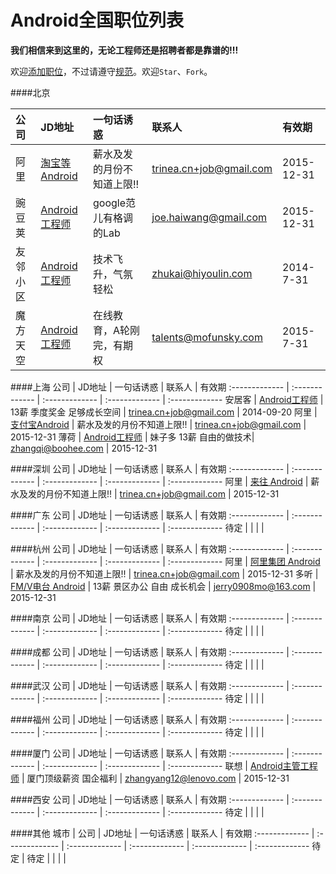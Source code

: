 Android全国职位列表 
==========  
**我们相信来到这里的，无论工程师还是招聘者都是靠谱的!!!**  
  
欢迎[添加职位](# "Fork后修改直接Commit即可")，不过请遵守[规范](https://github.com/android-cn/android-recruitment/wiki "查看添加和编辑规范")。欢迎`Star`、`Fork`。  


####北京

公司  | JD地址 | 一句话诱惑 | 联系人 | 有效期  
:------------- | :------------- | :-------------  | :-------------   | :------------- 
阿里 | [淘宝等Android](http://www.trinea.cn/jobs/alibaba-taobao-zhifubao-b2b-aliyun-jobs/) | 薪水及发的月份不知道上限!! | [trinea.cn+job@gmail.com](mailto:trinea.cn+job@gmail.com) | 2015-12-31
豌豆荚 | [Android工程师](https://github.com/android-cn/android-jobs/blob/master/%E5%8C%97%E4%BA%AC--JD/%E8%B1%8C%E8%B1%86%E8%8D%9A%20Android.md) | google范儿有格调的Lab | [joe.haiwang@gmail.com](mailto:joe.haiwang@gmail.com) | 2015-12-31
友邻小区 | [Android工程师](https://github.com/android-cn/android-jobs/blob/master/%E5%8C%97%E4%BA%AC--JD/%E5%8F%8B%E9%82%BB%E5%B0%8F%E5%8C%BA%20Android.md) | 技术飞升，气氛轻松 | [zhukai@hiyoulin.com](mailto:zhukai@hiyoulin.com) | 2014-7-31
魔方天空 | [Android工程师](https://github.com/android-cn/android-jobs/blob/master/北京--JD/魔方天空%20Android.md) | 在线教育，A轮刚完，有期权 | [talents@mofunsky.com](mailto:talents@mofunsky.com) | 2015-7-31

####上海
公司  | JD地址 | 一句话诱惑 | 联系人 | 有效期
:------------- | :------------- | :-------------  | :-------------   | :------------- 
安居客 | [Android工程师](https://github.com/android-cn/android-jobs/blob/master/%E4%B8%8A%E6%B5%B7--JD/%E5%AE%89%E5%B1%85%E5%AE%A2%20Android.md) | 13薪 季度奖金 足够成长空间 | [trinea.cn+job@gmail.com](mailto:trinea.cn+job@gmail.com) | 2014-09-20
阿里 | [支付宝Android](http://www.trinea.cn/jobs/alibaba-taobao-zhifubao-b2b-aliyun-jobs/) | 薪水及发的月份不知道上限!! | [trinea.cn+job@gmail.com](mailto:trinea.cn+job@gmail.com) | 2015-12-31
薄荷 | [Android工程师](http://www.boohee.com/boohee/zhaopin.htm#at10) | 妹子多 13薪 自由的做技术| [zhangqi@boohee.com](mailto:zhangqi@boohee.com) | 2015-12-31

####深圳
公司  | JD地址 | 一句话诱惑 | 联系人 | 有效期
:------------- | :------------- | :-------------  | :-------------   | :------------- 
阿里 | [来往 Android](http://www.trinea.cn/jobs/alibaba-taobao-zhifubao-b2b-aliyun-jobs/) | 薪水及发的月份不知道上限!! | [trinea.cn+job@gmail.com](mailto:trinea.cn+job@gmail.com) | 2015-12-31

####广东
公司  | JD地址 | 一句话诱惑 | 联系人 | 有效期
:------------- | :------------- | :-------------  | :-------------   | :------------- 
待定 |  |  |  |

####杭州
公司  | JD地址 | 一句话诱惑 | 联系人 | 有效期
:------------- | :------------- | :-------------  | :-------------   | :------------- 
阿里 | [阿里集团 Android](http://www.trinea.cn/jobs/alibaba-taobao-zhifubao-b2b-aliyun-jobs/) | 薪水及发的月份不知道上限!! | [trinea.cn+job@gmail.com](mailto:trinea.cn+job@gmail.com) | 2015-12-31
多听 | [FM/V电台 Android](http://www.lagou.com/jobs/95475.html) | 13薪 景区办公 自由 成长机会 | [jerry0908mo@163.com](mailto:jerry0908mo@163.com) | 2015-12-31

####南京
公司  | JD地址 | 一句话诱惑 | 联系人 | 有效期
:------------- | :------------- | :-------------  | :-------------   | :------------- 
待定 |  |  |  |

####成都
公司  | JD地址 | 一句话诱惑 | 联系人 | 有效期
:------------- | :------------- | :-------------  | :-------------   | :------------- 
待定 |  |  |  |

####武汉
公司  | JD地址 | 一句话诱惑 | 联系人 | 有效期
:------------- | :------------- | :-------------  | :-------------   | :------------- 
待定 |  |  |  |

####福州
公司  | JD地址 | 一句话诱惑 | 联系人 | 有效期
:------------- | :------------- | :-------------  | :-------------   | :------------- 
待定 |  |  |  |

####厦门
公司  | JD地址 | 一句话诱惑 | 联系人 | 有效期
:------------- | :------------- | :-------------  | :-------------   | :------------- 
联想 | [Android主管工程师](https://github.com/android-cn/android-jobs/blob/master/%E5%8E%A6%E9%97%A8--JD/%E8%81%94%E6%83%B3%20Android.md) | 厦门顶级薪资 国企福利 | [zhangyang12@lenovo.com](mailto:zhangyang12@lenovo.com) | 2015-12-31

####西安
公司  | JD地址 | 一句话诱惑 | 联系人 | 有效期
:------------- | :------------- | :-------------  | :-------------   | :------------- 
待定 |  |  |  |

####其他
城市 | 公司  | JD地址 | 一句话诱惑 | 联系人 | 有效期
:------------- | :------------- | :------------- | :-------------  | :-------------   | :------------- 
待定 | 待定 |  |  |  |
